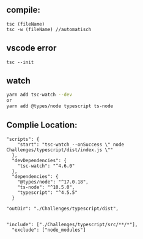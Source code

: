 ## compile: 
```
tsc (fileName)
tsc -w (fileName) //automatisch
```

## vscode error
```
tsc --init
```

## watch
```bash
yarn add tsc-watch --dev
or
yarn add @types/node typescript ts-node
```

## Complie Location:
```
"scripts": {
    "start": "tsc-watch --onSuccess \" node Challenges/typescript/dist/index.js \""
  },
  "devDependencies": {
    "tsc-watch": "^4.6.0"
  },
  "dependencies": {
    "@types/node": "^17.0.18",
    "ts-node": "^10.5.0",
    "typescript": "^4.5.5"
  }

```


```
"outDir": "./Challenges/typescript/dist",    


"include": ["./Challenges/typescript/src/**/*"],
  "exclude": ["node_modules"]

```

